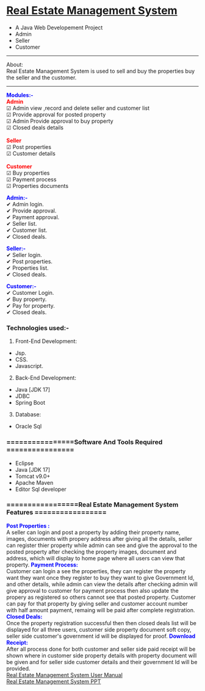 # <a href="" target="_blank">Real Estate Management System</a> 
- A Java Web Developement Project
- Admin
- Seller
- Customer 

<hr>
<bold>About:</bold><br>
  Real Estate Management System is used to sell and buy the properties buy the seller and the customer.
<hr>

<span style="color:blue">**Modules:-**</span><br>
<span style="color:red">**Admin**</span><br>
<span>&#9745;</span> Admin view ,record and delete seller and customer list<br>
<span>&#9745;</span> Provide approval for posted property<br>
<span>&#9745;</span> Admin Provide approval to buy property<br>
<span>&#9745;</span> Closed deals details<br>
<br>
<span style="color:red">**Seller**</span><br>
<span>&#9745;</span> Post properties<br>
<span>&#9745;</span> Customer details<br>
<br>
<span style="color:red">**Customer**</span><br>
<span>&#9745;</span> Buy properties<br>
<span>&#9745;</span> Payment process<br>
<span>&#9745;</span> Properties documents<br>

<span style="color:blue">**Admin:-**</span><br>
<span>&#10004;</span> Admin login.<br>
<span>&#10004;</span> Provide approval.<br>
<span>&#10004;</span> Payment approval.<br>
<span>&#10004;</span> Seller list.<br>
<span>&#10004;</span> Customer list.<br>
<span>&#10004;</span> Closed deals.<br>

<span style="color:blue">**Seller:-**</span><br>
<span>&#10004;</span> Seller login.<br>
<span>&#10004;</span> Post properties.<br>
<span>&#10004;</span> Properties list.<br>
<span>&#10004;</span> Closed deals. <br>


<span style="color:blue">**Customer:-**</span><br>
<span>&#10004;</span> Customer Login.<br>
<span>&#10004;</span> Buy property.<br>
<span>&#10004;</span> Pay for property.<br>
<span>&#10004;</span> Closed deals.<br>


### Technologies used:-
1. Front-End Development:
- Jsp.
- CSS.
- Javascript.

2. Back-End Development:
- Java [JDK 17]
- JDBC
- Spring Boot

3. Database:
- Oracle Sql

### ================Software And Tools Required ================
- Eclipse
- Java [JDK 17]
- Tomcat v9.0+
- Apache Maven
- Editor Sql developer


### =================Real Estate Management System Features  =================
<span style="color:blue">**Post Properties :**</span><br>
       A seller can login and post a property by adding their property name, images, documents with propery address after giving all the details, seller can register thier property while
       admin can see and give the approval to the posted property after checking the property images, document and address, which will display to home page where all users can view that property.
<span style="color:blue">**Payment Process:**</span><br>
      Customer can login a see the properties, they can register the property want they want once they register to buy they want to give Government Id, and other details, while admin can view
      the details after checking admin will give approval to customer for payment process then also update the propery as registered so others cannot see that posted property. Customer can pay
      for that property by giving seller and customer account number with half amount payment, remaing will be paid after complete registration.
<span style="color:blue">**Closed Deals:**</span><br>
     Once the property registration successful then then closed deals list will be displayed for all three users, customer side property document soft copy, seller side customer's government id will be displayed for proof.
<span style="color:blue">**Download Receipt:**</span><br>
     After all process done for both customer and seller side paid receipt will be shown where in customer side property details with property document will be given and for seller side customer details and their government Id will be provided.
<br><a href=""> Real Estate Management System  User Manual</a><br>
<a href=""> Real Estate Management System  PPT</a>

